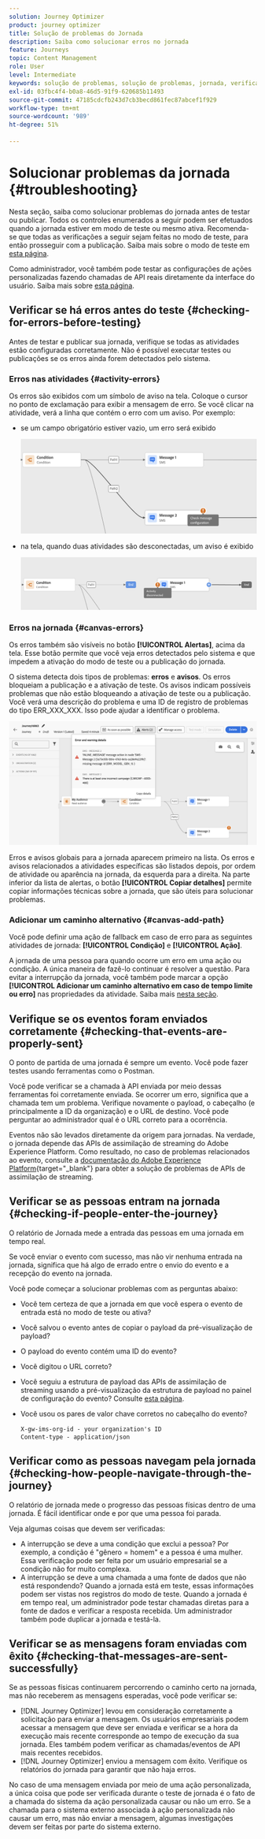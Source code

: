 ```yaml
---
solution: Journey Optimizer
product: journey optimizer
title: Solução de problemas do Jornada
description: Saiba como solucionar erros no jornada
feature: Journeys
topic: Content Management
role: User
level: Intermediate
keywords: solução de problemas, solução de problemas, jornada, verificação, erros
exl-id: 03fbc4f4-b0a8-46d5-91f9-620685b11493
source-git-commit: 47185cdcfb243d7cb3becd861fec87abcef1f929
workflow-type: tm+mt
source-wordcount: '989'
ht-degree: 51%

---
```


# Solucionar problemas da jornada {#troubleshooting}

Nesta seção, saiba como solucionar problemas do jornada antes de testar ou publicar. Todos os controles enumerados a seguir podem ser efetuados quando a jornada estiver em modo de teste ou mesmo ativa. Recomenda-se que todas as verificações a seguir sejam feitas no modo de teste, para então prosseguir com a publicação. Saiba mais sobre o modo de teste em [esta página](../building-journeys/testing-the-journey.md).

Como administrador, você também pode testar as configurações de ações personalizadas fazendo chamadas de API reais diretamente da interface do usuário. Saiba mais sobre [esta página](../action/troubleshoot-custom-action.md).

## Verificar se há erros antes do teste {#checking-for-errors-before-testing}

Antes de testar e publicar sua jornada, verifique se todas as atividades estão configuradas corretamente. Não é possível executar testes ou publicações se os erros ainda forem detectados pelo sistema.


### Erros nas atividades {#activity-errors}

Os erros são exibidos com um símbolo de aviso na tela. Coloque o cursor no ponto de exclamação para exibir a mensagem de erro. Se você clicar na atividade, verá a linha que contém o erro com um aviso. Por exemplo:

* se um campo obrigatório estiver vazio, um erro será exibido

  ![](assets/journey63.png)

* na tela, quando duas atividades são desconectadas, um aviso é exibido

  ![](assets/canvas-disconnected.png)

### Erros na jornada {#canvas-errors}

Os erros também são visíveis no botão **[!UICONTROL Alertas]**, acima da tela. Esse botão permite que você veja erros detectados pelo sistema e que impedem a ativação do modo de teste ou a publicação do jornada.

O sistema detecta dois tipos de problemas: **erros** e **avisos**. Os erros bloqueiam a publicação e a ativação de teste. Os avisos indicam possíveis problemas que não estão bloqueando a ativação de teste ou a publicação. Você verá uma descrição do problema e uma ID de registro de problemas do tipo ERR_XXX_XXX. Isso pode ajudar a identificar o problema.

![](assets/journey-error-and-warning.png)

<!--Most of the time, errors detected by the system are linked to errors visible on the activities but they can also relate to other issues. In all cases, check alerts and resolve the issue using to the error description. If you cannot identify the issue, use the **[!UICONTROL Copy details]** button to store the alerts, and send them to your administrator.-->

Erros e avisos globais para a jornada aparecem primeiro na lista. Os erros e avisos relacionados a atividades específicas são listados depois, por ordem de atividade ou aparência na jornada, da esquerda para a direita. Na parte inferior da lista de alertas, o botão **[!UICONTROL Copiar detalhes]** permite copiar informações técnicas sobre a jornada, que são úteis para solucionar problemas.

### Adicionar um caminho alternativo {#canvas-add-path}

Você pode definir uma ação de fallback em caso de erro para as seguintes atividades de jornada: **[!UICONTROL Condição]** e **[!UICONTROL Ação]**.

A jornada de uma pessoa para quando ocorre um erro em uma ação ou condição. A única maneira de fazê-lo continuar é resolver a questão. Para evitar a interrupção da jornada, você também pode marcar a opção **[!UICONTROL Adicionar um caminho alternativo em caso de tempo limite ou erro]** nas propriedades da atividade. Saiba mais [nesta seção](../building-journeys/using-the-journey-designer.md#paths).


## Verifique se os eventos foram enviados corretamente {#checking-that-events-are-properly-sent}

O ponto de partida de uma jornada é sempre um evento. Você pode fazer testes usando ferramentas como o Postman.

Você pode verificar se a chamada à API enviada por meio dessas ferramentas foi corretamente enviada. Se ocorrer um erro, significa que a chamada tem um problema. Verifique novamente o payload, o cabeçalho (e principalmente a ID da organização) e o URL de destino. Você pode perguntar ao administrador qual é o URL correto para a ocorrência.

Eventos não são levados diretamente da origem para jornadas. Na verdade, o jornada depende das APIs de assimilação de streaming do Adobe Experience Platform. Como resultado, no caso de problemas relacionados ao evento, consulte a [documentação do Adobe Experience Platform](https://experienceleague.adobe.com/docs/experience-platform/ingestion/streaming/troubleshooting.html){target="_blank"} para obter a solução de problemas de APIs de assimilação de streaming.

## Verificar se as pessoas entram na jornada {#checking-if-people-enter-the-journey}

O relatório de Jornada mede a entrada das pessoas em uma jornada em tempo real.

Se você enviar o evento com sucesso, mas não vir nenhuma entrada na jornada, significa que há algo de errado entre o envio do evento e a recepção do evento na jornada.

Você pode começar a solucionar problemas com as perguntas abaixo:

* Você tem certeza de que a jornada em que você espera o evento de entrada está no modo de teste ou ativa?
* Você salvou o evento antes de copiar o payload da pré-visualização de payload?
* O payload do evento contém uma ID do evento?
* Você digitou o URL correto?
* Você seguiu a estrutura de payload das APIs de assimilação de streaming usando a pré-visualização da estrutura de payload no painel de configuração do evento? Consulte [esta página](../event/about-creating.md#preview-the-payload).
* Você usou os pares de valor chave corretos no cabeçalho do evento?

  ```
  X-gw-ims-org-id - your organization's ID
  Content-type - application/json
  ```

## Verificar como as pessoas navegam pela jornada {#checking-how-people-navigate-through-the-journey}

O relatório de jornada mede o progresso das pessoas físicas dentro de uma jornada. É fácil identificar onde e por que uma pessoa foi parada.

Veja algumas coisas que devem ser verificadas:

* A interrupção se deve a uma condição que exclui a pessoa? Por exemplo, a condição é &quot;gênero = homem&quot; e a pessoa é uma mulher. Essa verificação pode ser feita por um usuário empresarial se a condição não for muito complexa.
* A interrupção se deve a uma chamada a uma fonte de dados que não está respondendo? Quando a jornada está em teste, essas informações podem ser vistas nos registros do modo de teste. Quando a jornada é em tempo real, um administrador pode testar chamadas diretas para a fonte de dados e verificar a resposta recebida. Um administrador também pode duplicar a jornada e testá-la.

## Verificar se as mensagens foram enviadas com êxito {#checking-that-messages-are-sent-successfully}

Se as pessoas físicas continuarem percorrendo o caminho certo na jornada, mas não receberem as mensagens esperadas, você pode verificar se:

* [!DNL Journey Optimizer] levou em consideração corretamente a solicitação para enviar a mensagem. Os usuários empresariais podem acessar a mensagem que deve ser enviada e verificar se a hora da execução mais recente corresponde ao tempo de execução da sua jornada. Eles também podem verificar as chamadas/eventos de API mais recentes recebidos.
* [!DNL Journey Optimizer] enviou a mensagem com êxito. Verifique os relatórios do jornada para garantir que não haja erros.

No caso de uma mensagem enviada por meio de uma ação personalizada, a única coisa que pode ser verificada durante o teste de jornada é o fato de a chamada do sistema da ação personalizada causar ou não um erro. Se a chamada para o sistema externo associada à ação personalizada não causar um erro, mas não enviar a mensagem, algumas investigações devem ser feitas por parte do sistema externo.
